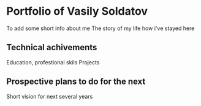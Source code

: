# Portfolio of Vasily Soldatov
To add some short info about me
The story of my life how i've stayed here

## Technical achivements
Education, profestional skils
Projects

## Prospective plans to do for the next 
Short vision for next several years

